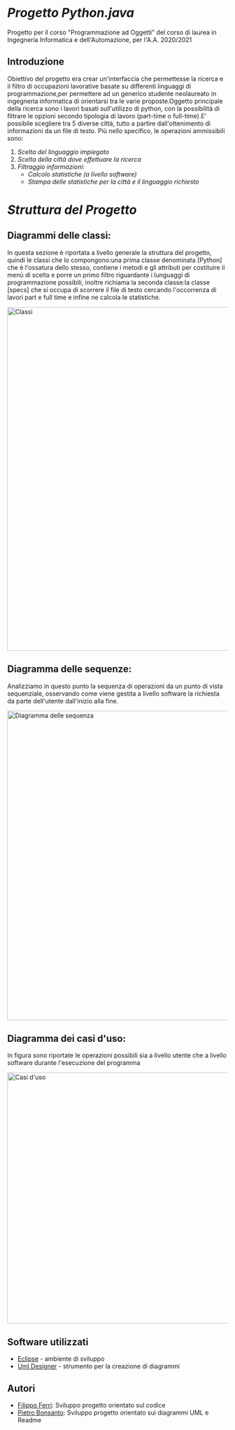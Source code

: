 # *Progetto  Python.java*

Progetto per il corso "Programmazione ad Oggetti" del corso di laurea in Ingegneria Informatica e dell'Automazione, per l'A.A. 2020/2021

## **Introduzione**

Obiettivo del progetto era crear un'interfaccia che permettesse la ricerca e il filtro di occupazioni lavorative basate su differenti linguaggi di programmazione,per permettere ad un generico studente neolaureato in ingegneria informatica di orientarsi tra le varie proposte.Oggetto principale della ricerca sono i lavori basati sull'utilizzo di python, con la possibilità di filtrare le opzioni secondo tipologia di lavoro (part-time o full-time).E' possibile scegliere tra 5 diverse città, tutto a partire dall'ottenimento di informazioni da un file di testo.
Più nello specifico, le operazioni ammissibili sono:

 1. *Scelta del linguaggio impiegato*
 2. *Scelta della città dove effettuare la ricerca*
 3. *Filtraggio informazioni:*
     * *Calcolo statistiche (a livello software)*
     * *Stampa delle statistiche per la città e il linguaggio richiesto*

# *Struttura del Progetto*
## **Diagrammi delle classi:**
In questa sezione è riportata a livello generale la struttura del progetto, quindi le classi che lo compongono:una prima classe denominata [Python] che è l'ossatura dello stesso, contiene i metodi e gli attributi per costituire il menù di scelta e porre un primo filtro riguardante i lunguaggi di programmazione possibili, inoltre richiama la seconda classe:la classe [specs] che si occupa di scorrere il file di testo cercando l'occorrenza di lavori part e full time e infine ne calcola le statistiche.

<img width="785" alt="Classi" src="https://user-images.githubusercontent.com/89023405/134761998-339334d6-810d-46cd-b589-3064d36ae650.png">



## **Diagramma delle sequenze:**

Analizziamo in questo punto la sequenza di operazioni da un punto di vista sequenziale, osservando come viene gestita a livello software la richiesta da parte dell'utente dall'inizio alla fine.


<img width="707" alt="Diagramma delle sequenza " src="https://user-images.githubusercontent.com/89023405/134762007-97b0dbf6-79f7-479c-9748-c836b35534da.png">


## **Diagramma dei casi d'uso:**
 
In figura sono riportate le operazioni possibili sia a livello utente che a livello software durante l'esecuzione del programma


<img width="573" alt="Casi d'uso" src="https://user-images.githubusercontent.com/89023405/134762850-ea49aaf9-e540-43ec-9586-9eb8378c4778.png">





## **Software utilizzati**
* [Eclipse](https://www.eclipse.org/downloads/) - ambiente di sviluppo 
* [Uml Designer](https://www.umldesigner.org) - strumento per la creazione di diagrammi 


## **Autori**
* [Filippo Ferri](https://github.com/Pbnst/progettoferribonsanto): Sviluppo progetto orientato sul codice 
* [Pietro Bonsanto](https://github.com/Pbnst/progettoferribonsanto): Sviluppo progetto orientato sui diagrammi UML e Readme
